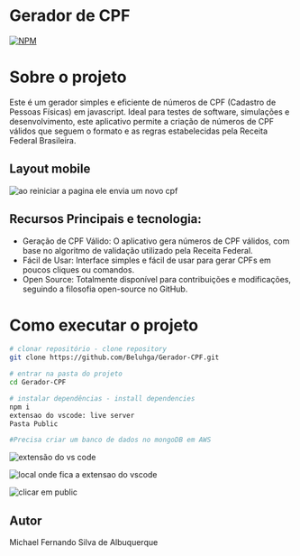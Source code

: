 # Gerador de CPF

[![NPM](https://img.shields.io/npm/l/react)](hhttps://github.com/Beluhga/AppTest-paraEstudo/blob/main/LICENSE) 

# Sobre o projeto
Este é um gerador simples e eficiente de números de CPF (Cadastro de Pessoas Físicas) em javascript. Ideal para testes de software, simulações e desenvolvimento, este aplicativo permite a criação de números de CPF válidos que seguem o formato e as regras estabelecidas pela Receita Federal Brasileira.
## Layout mobile
![ao reiniciar a pagina ele envia um novo cpf](https://github.com/user-attachments/assets/888d8c5d-85f7-483d-abc9-4f59b7c9e196)

## Recursos Principais e tecnologia:

- Geração de CPF Válido: O aplicativo gera números de CPF válidos, com base no algoritmo de validação utilizado pela Receita Federal.
- Fácil de Usar: Interface simples e fácil de usar para gerar CPFs em poucos cliques ou comandos.
- Open Source: Totalmente disponível para contribuições e modificações, seguindo a filosofia open-source no GitHub.

# Como executar o projeto

```bash
# clonar repositório - clone repository
git clone https://github.com/Beluhga/Gerador-CPF.git

# entrar na pasta do projeto
cd Gerador-CPF

# instalar dependências - install dependencies
npm i
extensao do vscode: live server
Pasta Public

#Precisa criar um banco de dados no mongoDB em AWS
```

![extensão do vs code](https://github.com/user-attachments/assets/b63fe2a1-b43a-421d-8caa-9f7276263cca)

![local onde fica a extensao do vscode](https://github.com/user-attachments/assets/a70819c1-49da-4cb2-97ab-e0873da7c1d9)

![clicar em public](https://github.com/user-attachments/assets/d6b2beae-e6f3-49f5-8e74-af773829610d)


## Autor

Michael Fernando Silva de Albuquerque

